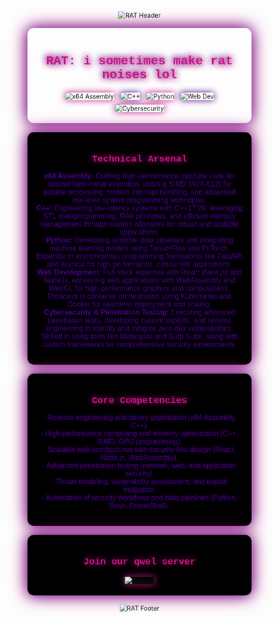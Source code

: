 <p align="center"><img src="https://capsule-render.vercel.app/api?type=waving&height=200&color=0:ff5cc6,100:ffa1c3&text=R%20%20A%20%20T&textBg=false&fontColor=ffffff&stroke=ffffff&strokeWidth=3&section=header&reversal=false&fontSize=150" alt="RAT Header"></p>

<div align="center" style="background: url('https://images.pexels.com/photos/956999/milky-way-starry-sky-night-sky-star-956999.jpeg?auto=compress&cs=tinysrgb&w=1260&h=750&dpr=1') no-repeat center center/cover; padding: 20px; border-radius: 15px; box-shadow: 0 0 30px rgba(75,0,130,0.8), 0 0 40px rgba(199,21,133,0.8); margin: 20px 0;">
  <h1 style="color: #C71585; text-shadow: 2px 2px 15px #C71585, -2px -2px 15px #4B0082; font-family: 'Courier New', monospace;">RAT: i sometimes make rat noises lol</h1>
  <img src="https://img.shields.io/badge/Assembly-x64-C71585?style=for-the-badge&logo=assemblyscript&logoColor=black&labelColor=000" alt="x64 Assembly" style="margin: 5px; box-shadow: 0 0 15px #C71585;">
  <img src="https://img.shields.io/badge/C%2B%2B-17%2B-4B0082?style=for-the-badge&logo=c%2B%2B&logoColor=black&labelColor=000" alt="C++" style="margin: 5px; box-shadow: 0 0 15px #4B0082;">
  <img src="https://img.shields.io/badge/Python-3.11-C71585?style=for-the-badge&logo=python&logoColor=black&labelColor=000" alt="Python" style="margin: 5px; box-shadow: 0 0 15px #C71585;">
  <img src="https://img.shields.io/badge/Web-Full%20Stack-4B0082?style=for-the-badge&logo=html5&logoColor=black&labelColor=000" alt="Web Dev" style="margin: 5px; box-shadow: 0 0 15px #4B0082;">
  <img src="https://img.shields.io/badge/Cybersecurity-Penetration%20Testing-C71585?style=for-the-badge&logo=shield&logoColor=black&labelColor=000" alt="Cybersecurity" style="margin: 5px; box-shadow: 0 0 15px #C71585;">
</div>

<div align="center" style="background: #000; padding: 20px; border-radius: 15px; box-shadow: 0 0 30px rgba(75,0,130,0.8), 0 0 40px rgba(199,21,133,0.8); margin: 20px 0;">
  <h2 style="color: #C71585; text-shadow: 0 0 15px #C71585; font-family: 'Courier New', monospace;"><b>Technical Arsenal</b></h2>
  <p style="color: #4B0082; font-family: Arial, sans-serif; font-size: 16px; text-shadow: 0 0 15px rgba(75,0,130,0.8);">
    <b>x64 Assembly:</b> Crafting high-performance machine code for optimal bare-metal execution, utilizing SIMD (AVX-512) for parallel processing, custom interrupt handling, and advanced low-level system programming techniques.<br>
    <b>C++:</b> Engineering low-latency systems with C++17/20, leveraging STL metaprogramming, RAII principles, and efficient memory management through custom allocators for robust and scalable applications.<br>
    <b>Python:</b> Developing scalable data pipelines and integrating machine learning models using TensorFlow and PyTorch. Expertise in asynchronous programming frameworks like FastAPI and asyncio for high-performance, concurrent applications.<br>
    <b>Web Development:</b> Full-stack expertise with React (Next.js) and Node.js, enhancing web applications with WebAssembly and WebGL for high-performance graphics and computations. Proficient in container orchestration using Kubernetes and Docker for seamless deployment and scaling.<br>
    <b>Cybersecurity & Penetration Testing:</b> Executing advanced penetration tests, developing custom exploits, and reverse engineering to identify and mitigate zero-day vulnerabilities. Skilled in using tools like Metasploit and Burp Suite, along with custom frameworks for comprehensive security assessments.<br>
  </p>
</div>

<div align="center" style="background: #000; padding: 20px; border-radius: 15px; box-shadow: 0 0 30px rgba(75,0,130,0.8), 0 0 40px rgba(199,21,133,0.8); margin: 20px 0;">
  <h2 style="color: #C71585; text-shadow: 0 0 15px #C71585; font-family: 'Courier New', monospace;"><b>Core Competencies</b></h2>
  <p style="color: #4B0082; font-family: Arial, sans-serif; font-size: 16px; text-shadow: 0 0 15px rgba(75,0,130,0.8);">
    - Reverse engineering and binary exploitation (x64 Assembly, C++).<br>
    - High-performance computing and memory optimization (C++, SIMD, GPU programming).<br>
    - Scalable web architectures with security-first design (React, Node.js, WebAssembly).<br>
    - Advanced penetration testing (network, web, and application security).<br>
    - Threat modeling, vulnerability assessment, and exploit mitigation.<br>
    - Automation of security workflows and data pipelines (Python, Bash, PowerShell).<br>
  </p>
</div>

<div align="center" style="background: #000; padding: 20px; border-radius: 15px; box-shadow: 0 0 30px rgba(75,0,130,0.8), 0 0 40px rgba(199,21,133,0.8); margin: 20px 0;">
  <h2 style="color: #C71585; text-shadow: 0 0 15px #C71585; font-family: 'Courier New', monospace;"><b>Join our qwel server</b></h2>
  <a href="https://discord.gg/D8ZwVQrMGk" target="_blank">
    <img src="https://img.shields.io/badge/Discord-Join%20us.-C71585?style=for-the-badge&logo=discord&logoColor=black&labelColor=000" alt="Discord" style="margin: 5px; box-shadow: 0 0 15px #C71585;">
  </a>
</div>

<p align="center"><img src="https://capsule-render.vercel.app/api?type=waving&color=0:ff5cc6,100:ffa1c3&customColorList=6,11,20&height=120&section=footer&fontSize=20&fontColor=C71585&animation=twinkling" alt="RAT Footer"></p>
